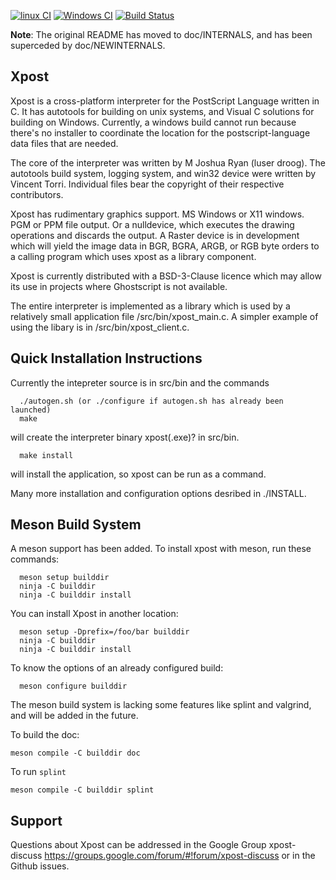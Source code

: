 [![linux CI](https://github.com/luser-dr00g/xpost/actions/workflows/linux.yml/badge.svg)](https://github.com/luser-dr00g/xpost/actions/workflows/linux.yml)
[![Windows CI](https://github.com/luser-dr00g/xpost/actions/workflows/msys2.yml/badge.svg)](https://github.com/luser-dr00g/xpost/actions/workflows/msys2.yml)
[![Build Status](https://drone.io/github.com/luser-dr00g/xpost/status.png)](https://drone.io/github.com/luser-dr00g/xpost/latest)

**Note**: The original README has moved to doc/INTERNALS, and has been superceded by doc/NEWINTERNALS.

## Xpost

Xpost is a cross-platform interpreter for the PostScript Language
written in C. It has autotools for building on unix systems, and
Visual C solutions for building on Windows. Currently, a windows
build cannot run because there's no installer to coordinate the 
location for the postscript-language data files that are needed.

The core of the interpreter was written by M Joshua Ryan (luser droog).
The autotools build system, logging system, and win32 device were 
written by Vincent Torri. Individual files bear the copyright of their
respective contributors.

Xpost has rudimentary graphics support. MS Windows or X11 windows.
PGM or PPM file output. Or a nulldevice, which executes the drawing
operations and discards the output. A Raster device is in development
which will yield the image data in BGR, BGRA, ARGB, or RGB byte orders
to a calling program which uses xpost as a library component.

Xpost is currently distributed with a BSD-3-Clause licence which may
allow its use in projects where Ghostscript is not available.

The entire interpreter is implemented as a library which is used
by a relatively small application file /src/bin/xpost_main.c. A simpler
example of using the libary is in /src/bin/xpost_client.c.

## Quick Installation Instructions

Currently the intepreter source is in src/bin and the commands
```
  ./autogen.sh (or ./configure if autogen.sh has already been launched)
  make
```
will create the interpreter binary xpost(.exe)? in src/bin.
```
  make install
```
will install the application, so xpost can be run as a command.

Many more installation and configuration options desribed in ./INSTALL.

## Meson Build System

A meson support has been added. To install xpost with meson, run these commands:
```
  meson setup builddir
  ninja -C builddir
  ninja -C builddir install
```

You can install Xpost in another location:
```
  meson setup -Dprefix=/foo/bar builddir
  ninja -C builddir
  ninja -C builddir install
```

To know the options of an already configured build:
```
  meson configure builddir
```
The meson build system is lacking some features like splint and valgrind, and
will be added in the future.

To build the doc:
```
meson compile -C builddir doc
```

To run `splint`
```
meson compile -C builddir splint
```

## Support

Questions about Xpost can be addressed in the Google Group xpost-discuss
https://groups.google.com/forum/#!forum/xpost-discuss or in the Github issues.
